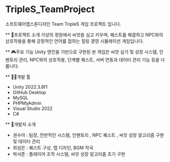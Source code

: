 # TripleS_TeamProject
소프트웨어캡스톤디자인 Team TripleS 게임 프로젝트 입니다.

** 📖프로젝트 소개
가상의 정원에서 씨앗을 심고 키우며, 퀘스트를 해결하고 NPC와의 상호작용을 통해 긍정적인 언어를 접하는 힐링 경영 시뮬레이션 게임입니다.

** 🎮주요 기능
Unity 엔진을 기반으로 구현된 본 게임은 씨앗 심기 및 성장 시스템, 인벤토리 관리, NPC와의 상호작용, 단계별 퀘스트, 서버 연동과 데이터 관리 기능 등을 다룹니다.

** 👩‍💻개발 툴
* Unity 2022.3.8f1
* GitHub Desktop
* MySQL
* PHPMyAdmin
* Visual Studio 2022
* C#

** 👥개발자 소개
* 권수아 : 팀장, 전반적인 시스템, 인벤토리 , NPC 퀘스트 , 씨앗 성장 알고리즘 구현 및 데이터 관리
* 최성은 : 퀘스트 구상, 맵 디자인, BGM 작곡
* 박서준 : 플레이어 조작 시스템, 씨앗 성장 알고리즘 초기 구현




